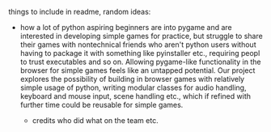 things to include in readme, random ideas:

- how a lot of python aspiring beginners are into pygame and are interested in developing simple games for
  practice, but struggle to share their games with nontechnical friends who aren't python users without having
  to package it with something like pyinstaller etc., requiring peopl to trust executables and so on. Allowing
  pygame-like functionality in the browser for simple games feels like an untapped potential. Our project
  explores the possibility of building in browser games with relatively simple usage of python, writing modular
  classes for audio handling, keyboard and mouse input, scene handling etc., which if refined with further time
  could be reusable for simple games. 

  - credits who did what on the team etc.